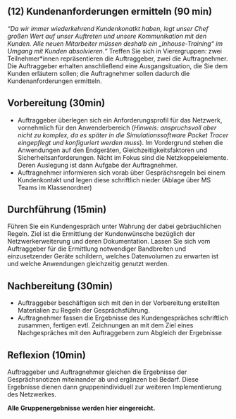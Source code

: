 <!--include-start-->
## (12) Kundenanforderungen ermitteln (90 min)
*“Da wir immer wiederkehrend Kundenkonatkt haben, legt unser Chef großen Wert auf unser Auftreten und unsere Kommunikation mit den Kunden. Alle neuen Mitarbeiter müssen deshalb ein „Inhouse-Training“ im Umgang mit Kunden absolvieren.“*
Treffen Sie sich in Vierergruppen: zwei Teilnehmer*innen repräsentieren die Auftraggeber, zwei die Auftragnehmer. Die Auftraggeber erhalten anschließend eine Ausgangsituation, die Sie dem Kunden erläutern sollen; die Auftragnehmer sollen dadurch die Kundenanforderungen ermitteln.

## Vorbereitung (30min)
- Auftraggeber überlegen sich ein Anforderungsprofil für das Netzwerk, vornehmlich für den Anwenderbereich (*Hinweis: anspruchsvoll aber nicht zu komplex, da es später in die Simulationssoftware Packet Tracer eingepflegt und konfiguriert werden muss*). Im Vordergrund stehen die Anwendungen auf den Endgeräten, Gleichzeitigkeitsfaktoren und Sicherheitsanforderungen. Nicht im Fokus sind die Netzkoppelelemente. Deren Auslegung ist dann Aufgabe der Auftragnehmer.
- Auftragnehmer informieren sich vorab über Gesprächsregeln bei einem Kundenkontakt und legen diese schriftlich nieder (Ablage über MS Teams im Klassenordner)
## Durchführung (15min)
Führen Sie ein Kundengespräch unter Wahrung der dabei gebräuchlichen Regeln. Ziel ist die Ermittlung der Kundenwünsche bezüglich der Netzwerkerweiterung und deren Dokumentation. Lassen Sie sich vom Auftraggeber für die Ermittlung notwendiger Bandbreiten und einzusetzender Geräte schildern, welches Datenvolumen zu erwarten ist und welche Anwendungen gleichzeitig genutzt werden.
## Nachbereitung (30min)
- Auftraggeber beschäftigen sich mit den in der Vorbereitung erstellten Materialien zu Regeln der Gesprächsführung.
- Auftragnehmer fassen die Ergebnisse des Kundengespräches schriftlich zusammen, fertigen evtl. Zeichnungen an mit dem Ziel eines Nachgespräches mit den Auftraggebern zum Abgleich der Ergebnisse
## Reflexion (10min)
Auftraggeber und Auftragnehmer gleichen die Ergebnisse der Gesprächsnotizen miteinander ab und ergänzen bei Bedarf.  Diese Ergebnisse dienen dann gruppenindividuell zur weiteren Implementierung des Netzwerkes.

**Alle Gruppenergebnisse werden hier eingereicht.**


<!--include-end--> 
